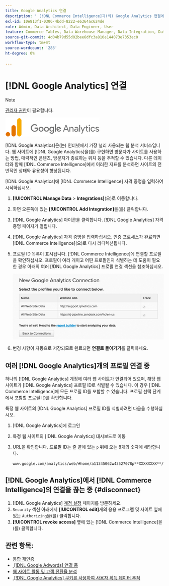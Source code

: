 ```yaml
---
title: Google Analytics 연결
description: ' [!DNL Commerce Intelligence]과(와) Google Analytics 연결에 대해 알아봅니다.'
exl-id: 10e813f1-0306-4bdd-8222-e6364ac624de
role: Admin, Data Architect, Data Engineer, User
feature: Commerce Tables, Data Warehouse Manager, Data Integration, Data Import/Export
source-git-commit: 4d04b79d55d02bee6dfc3a810e144073e7353ec0
workflow-type: tm+mt
source-wordcount: '283'
ht-degree: 0%

---
```


# [!DNL Google Analytics] 연결

>[!NOTE]
>
>[관리자 권한](../../../administrator/user-management/user-management.md)이 필요합니다.

![Google Analytics 로고](../../../assets/google-analytics-logo.png)

[!DNL Google Analytics]은(는) 인터넷에서 가장 널리 사용되는 웹 분석 서비스입니다. 웹 사이트에 [!DNL Google Analytics]을(를) 구현하면 방문자가 사이트를 사용하는 방법, 매력적인 콘텐츠, 방문자가 종료하는 위치 등을 추적할 수 있습니다. 다른 데이터와 함께 [!DNL Commerce Intelligence]에서 이러한 지표를 분석하면 사이트의 전반적인 상태와 유용성이 향상됩니다.

[!DNL Google Analytics]에 [!DNL Commerce Intelligence] 자격 증명을 입력하여 시작하십시오.

1. **[!UICONTROL Manage Data** > **Integrations]**(으)로 이동합니다.

1. 화면 오른쪽에 있는 **[!UICONTROL Add Integration]**&#x200B;을(를) 클릭합니다.

1. [!DNL Google Analytics] 아이콘을 클릭합니다. [!DNL Google Analytics] 자격 증명 페이지가 열립니다.

1. [!DNL Google Analytics] 자격 증명을 입력하십시오. 인증 프로세스가 완료되면 [!DNL Commerce Intelligence]&#x200B;(으)로 다시 리디렉션됩니다.

1. 프로필 ID 목록이 표시됩니다. [!DNL Commerce Intelligence]에 연결할 프로필을 확인하십시오. 프로필이 여러 개이고 어떤 프로필인지 식별하는 데 도움이 필요한 경우 아래의 여러 [!DNL Google Analytics] 프로필 연결 섹션을 참조하십시오.

   ![URL에 프로필 ID를 표시하는 Google Analytics 관리 페이지](../../../assets/list-profile-id.png)<!--{: width="600px"}-->

1. 변경 사항이 자동으로 저장되므로 완료되면 **연결로 돌아가기**&#x200B;를 클릭하세요.

## 여러 [!DNL Google Analytics]개의 프로필 연결 중

하나의 [!DNL Google Analytics] 계정에 여러 웹 사이트가 연결되어 있으며, 해당 웹 사이트가 [!DNL Google Analytics] 프로필 ID로 식별될 수 있습니다. 이 경우 [!DNL Commerce Intelligence]에 모든 프로필 ID를 포함할 수 있습니다. 프로필 선택 단계에서 포함할 프로필 ID를 확인합니다.

특정 웹 사이트의 [!DNL Google Analytics] 프로필 ID를 식별하려면 다음을 수행하십시오.

1. [!DNL Google Analytics]에 로그인
1. 특정 웹 사이트의 [!DNL Google Analytics] 대시보드로 이동
1. URL을 확인합니다. 프로필 ID는 줄 끝에 있는 `p` 뒤에 오는 8개의 숫자에 해당합니다.

   `www.google.com/analytics/web/#home/a11345062w43527078p**XXXXXXXX**/`

## [!DNL Google Analytics]에서 [!DNL Commerce Intelligence]의 연결을 끊는 중 {#disconnect}

1. [!DNL Google Analytics] [계정 설정](https://accounts.google.com/) 페이지를 방문하세요.
1. `Security` 섹션 아래에서 **[!UICONTROL edit]**&#x200B;개의 응용 프로그램 및 사이트 옆에 있는 `Authorizing`을(를) 클릭합니다.
1. **[!UICONTROL revoke access]** 옆에 있는 [!DNL Commerce Intelligence]을(를) 클릭합니다.

## 관련 항목:

* [통합 재인증](https://experienceleague.adobe.com/docs/commerce-knowledge-base/kb/how-to/mbi-reauthenticating-integrations.html)
* [&#x200B; [!DNL Google Adwords] 연결 중](../integrations/google-adwords.md)
* [웹 사이트 활동 및 고객 전환율 분석](../../analysis/web-act-cust-conversion.md)
* [&#x200B; [!DNL Google Analytics] 쿠키를 사용하여 사용자 획득 데이터 추적](../../analysis/google-track-user-acq.md)

